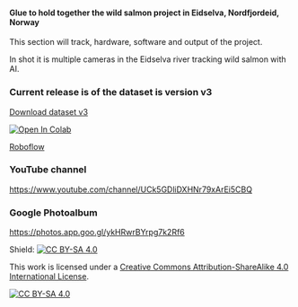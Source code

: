 
#### Glue to hold together the wild salmon project in Eidselva, Nordfjordeid, Norway

This section will track, hardware, software and output of the project.

In shot it is multiple cameras in the Eidselva river tracking wild salmon with AI.

### Current release is of the dataset is version v3
[Download dataset v3](https://github.com/jarleven/Salmon/archive/refs/tags/v3.zip "download")

[![Open In Colab](https://colab.research.google.com/assets/colab-badge.svg)](https://colab.research.google.com/github/jarleven/Salmon/blob/master/Colab/YOLOv5.ipynb)

[Roboflow](https://app.roboflow.com/atlantic-salmon-salmo-salar/atlantic-salmon--salmo-salar-zd85r/)



### YouTube channel
https://www.youtube.com/channel/UCk5GDliDXHNr79xArEi5CBQ


### Google Photoalbum
https://photos.app.goo.gl/ykHRwrBYrpg7k2Rf6




Shield: [![CC BY-SA 4.0][cc-by-sa-shield]][cc-by-sa]

This work is licensed under a
[Creative Commons Attribution-ShareAlike 4.0 International License][cc-by-sa].

[![CC BY-SA 4.0][cc-by-sa-image]][cc-by-sa]

[cc-by-sa]: http://creativecommons.org/licenses/by-sa/4.0/
[cc-by-sa-image]: https://licensebuttons.net/l/by-sa/4.0/88x31.png
[cc-by-sa-shield]: https://img.shields.io/badge/License-CC%20BY--SA%204.0-lightgrey.svg
